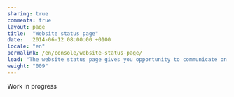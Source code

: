 ```yaml
---
sharing: true
comments: true
layout: page
title:  "Website status page"
date:   2014-06-12 08:00:00 +0100
locale: "en"
permalink: /en/console/website-status-page/
lead: "The website status page gives you opportunity to communicate on your website heakth to the public or to a private community"
weight: "009"
---
```


Work in progress